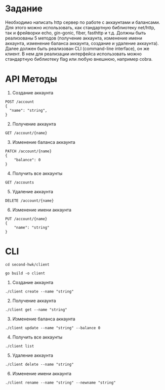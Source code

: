 Задание
=

Необходимо написать http сервер по работе с аккаунтами и балансами. Для этого можно использовать, как стандартную библиотеку net/http, так и фрейворки echo, gin-gonic, fiber, fasthttp и т.д. Должны быть реализованы 5 методов (получение аккаунта, изменение имени аккаунта, изменение баланса аккаунта, создание и удаление аккаунта). Далее должен быть реализован CLI (command-line interface), он же клиент. В нем для реализации интерфейса использовать можно стандартную библиотеку flag или любую внешнюю, например cobra.

API Методы
=

1. Создание аккаунта
```
POST /account
{
  "name": "string",
}
```

2. Получение аккаунта
```
GET /account/{name}
```

3. Изменение баланса аккаунта
```
PATCH /account/{name}
{
    "balance": 0
}
```

4. Получить все аккаунты
```
GET /accounts
```

5. Удаление аккаунта
```
DELETE /account/{name}
```

6. Изменение имени аккаунта
```
PUT /account/{name}
{
    "name": "string"
}
```

CLI
=

```
cd second-hwk/client

go build -o client
```

1. Создание аккаунта
```
./client create --name "string" 
```

2. Получение аккаунта
```
./client get --name "string"
```

3. Изменение баланса аккаунта
```
./client update --name "string" --balance 0
```

4. Получить все аккаунты
```
./client list
```

5. Удаление аккаунта
```
./client delete --name "string"
```

6. Изменение имени аккаунта
```
./client rename --name "string" --newname "string"
```
